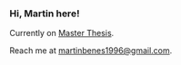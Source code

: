 ### Hi, Martin here!

Currently on [Master Thesis](https://github.com/martinbenes1996/732A64).

Reach me at [martinbenes1996@gmail.com](mailto:martinbenes1996@gmail.com).

<!--
**martinbenes1996/martinbenes1996** is a ✨ _special_ ✨ repository because its `README.md` (this file) appears on your GitHub profile.

Here are some ideas to get you started:

- 🔭 I’m currently working on ...
- 🌱 I’m currently learning ...
- 👯 I’m looking to collaborate on ...
- 🤔 I’m looking for help with ...
- 💬 Ask me about ...
- 📫 How to reach me: ...
- 😄 Pronouns: ...
- ⚡ Fun fact: ...
-->

